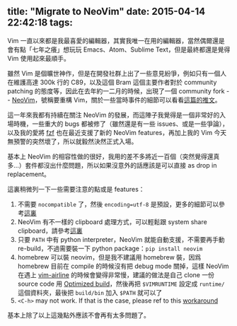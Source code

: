 title: "Migrate to NeoVim"
date: 2015-04-14 22:42:18
tags:
---


Vim 一直以來都是我最喜愛的編輯器，其實我唯一在用的編輯器，當然偶爾還是會有點「七年之癢」想玩玩 Emacs、Atom、Sublime Text，但是最終都還是覺得 Vim 使用起來最順手。

雖然 Vim 是個曠世神作，但是在開發社群上出了一些意見紛爭，例如只有一個人在維護高達 300k 行的 C89，以及這個 Bram 這個主要作者對於 community patching 的態度等，因此在去年約一二月的時候，出現了一個 community fork -- [NeoVim](https://github.com/neovim/neovim)，號稱要重構 Vim，關於一些當時事件的細節可以看看[這篇的推文](https://www.ptt.cc/bbs/Editor/M.1393165951.A.9B0.html)。

這一年來我都有持續在關注 NeoVim 的發展，而這陣子我覺得是一個非常好的入場時機，一些重大的 bugs 都被修了（雖然還是有一些 issues、或是一些爭論），以及我的愛將 [fzf](https://github.com/junegunn/fzf) 也在最近支援了新的 NeoVim features，再加上我的 Vim 今天無預警的突然壞了，所以就毅然決然正式入場。

基本上 NeoVim 的相容性做的很好，我用的差不多將近一百個（突然覺得還真多...）套件都沒出什麼問題，所以如果沒意外的話應該是可以直接 as drop in replacement。

這裏稍微列一下一些需要注意的點或是 features：

1. 不需要 `nocompatible` 了，然後 `encoding=utf-8` 是預設，更多的細節可以參考[這裏](https://github.com/neovim/neovim/wiki/Differences-from-vim)
2. NeoVim 有不一樣的 clipboard 處理方式，可以輕鬆跟 system share clipboard，請參考[這裏](http://neovim.org/doc/user/nvim_clipboard.html#nvim-clipboard)
3. 只要 `PATH` 中有 python interpreter，NeoVim 就能自動支援，不需要再手動 re-build，不過需要裝一下 python package：`pip install neovim`
4. homebrew 可以裝 neovim，但是我不建議用 homebrew 裝，因爲 homebrew 目前在 compile 的時候沒有把 debug mode 關掉，這樣 NeoVim 在遇上 [vim-airline](https://github.com/bling/vim-airline) 的時候會變得非常慢，建議的做法是自己 clone 一份 source code 用 [Optimized build](https://github.com/neovim/neovim/wiki/Building-Neovim#optimized-builds)，然後再把 `$VIMRUNTIME` 設定成 `runtime/` 這個資料夾，最後把 `build/bin` 加入 `$PATH` 就可以了
5. `<C-h>` may not work. If that is the case, please ref to this [workaround](https://github.com/neovim/neovim/issues/2048#issuecomment-78045837)

基本上除了以上這幾點外應該不會再有太多問題了。
